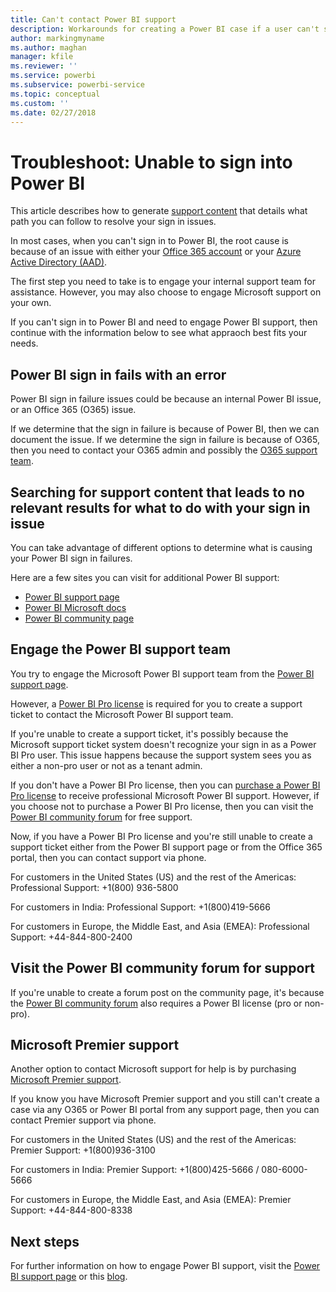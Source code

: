 ```yaml
---
title: Can't contact Power BI support
description: Workarounds for creating a Power BI case if a user can't sign in
author: markingmyname
ms.author: maghan
manager: kfile
ms.reviewer: ''
ms.service: powerbi
ms.subservice: powerbi-service
ms.topic: conceptual
ms.custom: ''
ms.date: 02/27/2018
---
```


# Troubleshoot: Unable to sign into Power BI

This article describes how to generate [support content](https://powerbi.microsoft.com/support/) that details what path you can follow to resolve your sign in issues.

In most cases, when you can't sign in to Power BI, the root cause is because of an issue with either your [Office 365 account](https://docs.microsoft.com/office365/) or your [Azure Active Directory (AAD)](https://docs.microsoft.com/azure/active-directory/fundamentals/active-directory-whatis).

The first step you need to take is to engage your internal support team for assistance. However, you may also choose to engage Microsoft support on your own.

If you can't sign in to Power BI and need to engage Power BI support, then continue with the information below to see what appraoch best fits your needs.

## Power BI sign in fails with an error

Power BI sign in failure issues could be because an internal Power BI issue, or an Office 365 (O365) issue.

If we determine that the sign in failure is because of Power BI, then we can document the issue. If we determine the sign in failure is because of O365, then you need to contact your O365 admin and possibly the [O365 support team](https://support.office.com/home/contact?contactUsExperienceEntryPointAssetId=S.HP.Main).

## Searching for support content that leads to no relevant results for what to do with your sign in issue

You can take advantage of different options to determine what is causing your Power BI sign in failures.

Here are a few sites you can visit for additional Power BI support:

* [Power BI support page](https://powerbi.microsoft.com/support/)
* [Power BI Microsoft docs](https://docs.microsoft.com/power-bi/)
* [Power BI community page](https://community.powerbi.com/)

## Engage the Power BI support team

You try to engage the Microsoft Power BI support team from the [Power BI support page](https://powerbi.microsoft.com/support).

However, a [Power BI Pro license](service-admin-purchasing-power-bi-pro.md) is required for you to create a support ticket to contact the Microsoft Power BI support team.

If you're unable to create a support ticket, it's possibly because the Microsoft support ticket system doesn't recognize your sign in as a Power BI Pro user. This issue happens because the support system sees you as either a non-pro user or not as a tenant admin.

If you don't have a Power BI Pro license, then you can [purchase a Power BI Pro license](https://powerbi.microsoft.com/pricing/) to receive professional Microsoft Power BI support. However, if you choose not to purchase a Power BI Pro license, then you can visit the [Power BI community forum](https://community.powerbi.com/) for free support.

Now, if you have a Power BI Pro license and you're still unable to create a support ticket either from the Power BI support page or from the Office 365 portal, then you can contact support via phone.

For customers in the United States (US) and the rest of the Americas:
Professional Support: +1(800) 936-5800

For customers in India:
Professional Support: +1(800)419-5666

For customers in Europe, the Middle East, and Asia (EMEA):
Professional Support: +44-844-800-2400

## Visit the Power BI community forum for support

If you're unable to create a forum post on the community page, it's because the [Power BI community forum](https://community.powerbi.com/) also requires a Power BI license (pro or non-pro).

## Microsoft Premier support

Another option to contact Microsoft support for help is by purchasing [Microsoft Premier support](https://support.microsoft.com/premier).

If you know you have Microsoft Premier support and you still can't create a case via any O365 or Power BI portal from any support page, then you can contact Premier support via phone.

For customers in the United States (US) and the rest of the Americas:
Premier Support: +1(800)936-3100

For customers in India:
Premier Support: +1(800)425-5666 / 080-6000-5666

For customers in Europe, the Middle East, and Asia (EMEA):
Premier Support: +44-844-800-8338

## Next steps

For further information on how to engage Power BI support, visit the [Power BI support page](https://powerbi.microsoft.com/support/) or this [blog](https://blogs.msdn.microsoft.com/charles_sterling/2017/12/01/creating-power-bi-support-cases/).